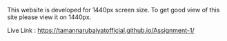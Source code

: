 This website is developed for 1440px screen size. To get good view of this site please view it on 1440px. 

Live Link : https://tamannarubaiyatofficial.github.io/Assignment-1/
